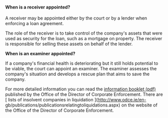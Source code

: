 ####  **When is a receiver appointed?**

A receiver may be appointed either by the court or by a lender when enforcing
a loan agreement.

The role of the receiver is to take control of the company's assets that were
used as security for the loan, such as a mortgage on property. The receiver is
responsible for selling these assets on behalf of the lender.

**When is an examiner appointed?**

If a company's financial health is deteriorating but it still holds potential
to be viable, the court can appoint an examiner. The examiner assesses the
company's situation and develops a rescue plan that aims to save the company.

For more detailed information you can read the [ information booklet (pdf)
](http://www.odce.ie/Portals/0/Documents/Media%20and%20Publications/Publications/Information%20Books/Liquidators,%20Receivers%20and%20Examiners.pdf)
published by the Office of the Director of Corporate Enforcement. There are [
lists of insolvent companies in liquidation ](http://www.odce.ie/en-
gb/publications/publicationsrelatingtoliquidations.aspx) on the website of the
Office of the Director of Corporate Enforcement.
